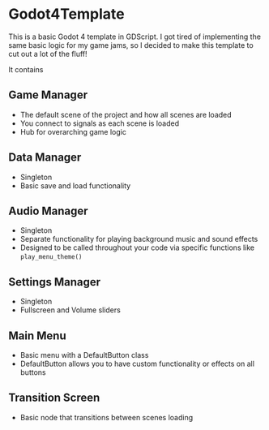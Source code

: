 # Godot4Template
 
This is a basic Godot 4 template in GDScript. I got tired of implementing the same basic logic for my game jams, so I decided to make this template to cut out a lot of the fluff!

It contains

## Game Manager
- The default scene of the project and how all scenes are loaded
- You connect to signals as each scene is loaded
- Hub for overarching game logic

## Data Manager
- Singleton
- Basic save and load functionality

## Audio Manager
- Singleton
- Separate functionality for playing background music and sound effects
- Designed to be called throughout your code via specific functions like `play_menu_theme()`

## Settings Manager
- Singleton
- Fullscreen and Volume sliders

## Main Menu
- Basic menu with a DefaultButton class
- DefaultButton allows you to have custom functionality or effects on all buttons

## Transition Screen
- Basic node that transitions between scenes loading
